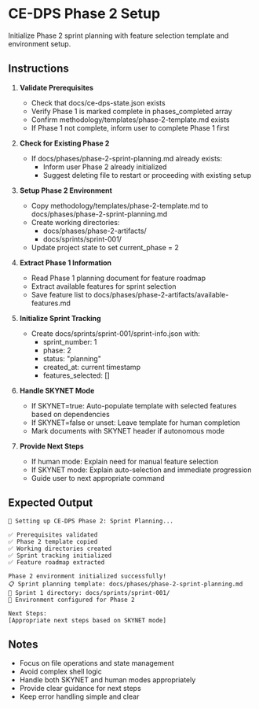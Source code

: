 # CE-DPS Phase 2 Setup

Initialize Phase 2 sprint planning with feature selection template and environment setup.

## Instructions

1. **Validate Prerequisites**
   - Check that docs/ce-dps-state.json exists 
   - Verify Phase 1 is marked complete in phases_completed array
   - Confirm methodology/templates/phase-2-template.md exists
   - If Phase 1 not complete, inform user to complete Phase 1 first

2. **Check for Existing Phase 2**
   - If docs/phases/phase-2-sprint-planning.md already exists:
     - Inform user Phase 2 already initialized
     - Suggest deleting file to restart or proceeding with existing setup

3. **Setup Phase 2 Environment**
   - Copy methodology/templates/phase-2-template.md to docs/phases/phase-2-sprint-planning.md
   - Create working directories:
     - docs/phases/phase-2-artifacts/
     - docs/sprints/sprint-001/
   - Update project state to set current_phase = 2

4. **Extract Phase 1 Information**
   - Read Phase 1 planning document for feature roadmap
   - Extract available features for sprint selection
   - Save feature list to docs/phases/phase-2-artifacts/available-features.md

5. **Initialize Sprint Tracking**
   - Create docs/sprints/sprint-001/sprint-info.json with:
     - sprint_number: 1
     - phase: 2  
     - status: "planning"
     - created_at: current timestamp
     - features_selected: []

6. **Handle SKYNET Mode** 
   - If SKYNET=true: Auto-populate template with selected features based on dependencies
   - If SKYNET=false or unset: Leave template for human completion
   - Mark documents with SKYNET header if autonomous mode

7. **Provide Next Steps**
   - If human mode: Explain need for manual feature selection
   - If SKYNET mode: Explain auto-selection and immediate progression
   - Guide user to next appropriate command

## Expected Output

```
🚀 Setting up CE-DPS Phase 2: Sprint Planning...

✅ Prerequisites validated
✅ Phase 2 template copied
✅ Working directories created  
✅ Sprint tracking initialized
✅ Feature roadmap extracted

Phase 2 environment initialized successfully!
📋 Sprint planning template: docs/phases/phase-2-sprint-planning.md
🎯 Sprint 1 directory: docs/sprints/sprint-001/
🔧 Environment configured for Phase 2

Next Steps:
[Appropriate next steps based on SKYNET mode]
```

## Notes
- Focus on file operations and state management
- Avoid complex shell logic
- Handle both SKYNET and human modes appropriately
- Provide clear guidance for next steps
- Keep error handling simple and clear